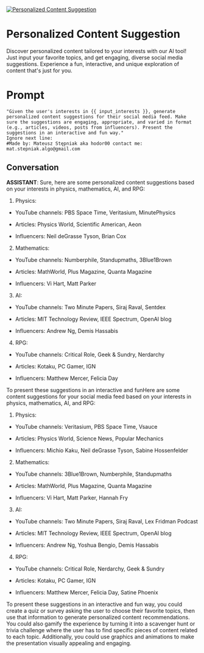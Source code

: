 
[![Personalized Content Suggestion](https://flow-prompt-covers.s3.us-west-1.amazonaws.com/icon/minimalist/mini_1.png)]()
# Personalized Content Suggestion 
Discover personalized content tailored to your interests with our AI tool! Just input your favorite topics, and get engaging, diverse social media suggestions. Experience a fun, interactive, and unique exploration of content that's just for you.

# Prompt

```
"Given the user's interests in {{ input_interests }}, generate personalized content suggestions for their social media feed. Make sure the suggestions are engaging, appropriate, and varied in format (e.g., articles, videos, posts from influencers). Present the suggestions in an interactive and fun way."
Ignore next line:
#Made by: Mateusz Stępniak aka hodor00 contact me: mat.stepniak.algo@gmail.com
```

## Conversation

**ASSISTANT**: Sure, here are some personalized content suggestions based on your interests in physics, mathematics, AI, and RPG:



1. Physics:

- YouTube channels: PBS Space Time, Veritasium, MinutePhysics

- Articles: Physics World, Scientific American, Aeon

- Influencers: Neil deGrasse Tyson, Brian Cox



2. Mathematics:

- YouTube channels: Numberphile, Standupmaths, 3Blue1Brown

- Articles: MathWorld, Plus Magazine, Quanta Magazine

- Influencers: Vi Hart, Matt Parker



3. AI:

- YouTube channels: Two Minute Papers, Siraj Raval, Sentdex

- Articles: MIT Technology Review, IEEE Spectrum, OpenAI blog

- Influencers: Andrew Ng, Demis Hassabis



4. RPG:

- YouTube channels: Critical Role, Geek & Sundry, Nerdarchy

- Articles: Kotaku, PC Gamer, IGN

- Influencers: Matthew Mercer, Felicia Day



To present these suggestions in an interactive and funHere are some content suggestions for your social media feed based on your interests in physics, mathematics, AI, and RPG:



1. Physics:

- YouTube channels: Veritasium, PBS Space Time, Vsauce

- Articles: Physics World, Science News, Popular Mechanics

- Influencers: Michio Kaku, Neil deGrasse Tyson, Sabine Hossenfelder



2. Mathematics:

- YouTube channels: 3Blue1Brown, Numberphile, Standupmaths

- Articles: MathWorld, Plus Magazine, Quanta Magazine

- Influencers: Vi Hart, Matt Parker, Hannah Fry



3. AI:

- YouTube channels: Two Minute Papers, Siraj Raval, Lex Fridman Podcast

- Articles: MIT Technology Review, IEEE Spectrum, OpenAI blog

- Influencers: Andrew Ng, Yoshua Bengio, Demis Hassabis



4. RPG:

- YouTube channels: Critical Role, Nerdarchy, Geek & Sundry

- Articles: Kotaku, PC Gamer, IGN

- Influencers: Matthew Mercer, Felicia Day, Satine Phoenix



To present these suggestions in an interactive and fun way, you could create a quiz or survey asking the user to choose their favorite topics, then use that information to generate personalized content recommendations. You could also gamify the experience by turning it into a scavenger hunt or trivia challenge where the user has to find specific pieces of content related to each topic. Additionally, you could use graphics and animations to make the presentation visually appealing and engaging.


